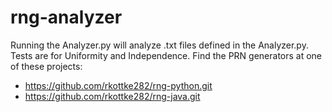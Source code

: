 # rng-analyzer
Running the Analyzer.py will analyze .txt files defined in the Analyzer.py.  Tests are for Uniformity and Independence.  Find the PRN generators at one of these projects:

- https://github.com/rkottke282/rng-python.git
- https://github.com/rkottke282/rng-java.git
